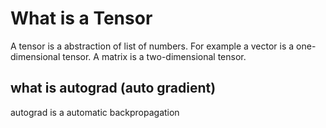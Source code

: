 # What is a Tensor

A tensor is a abstraction of list of numbers. For example a vector is a one-dimensional tensor. A matrix is a two-dimensional tensor.


## what is autograd (auto gradient)

autograd is a automatic backpropagation